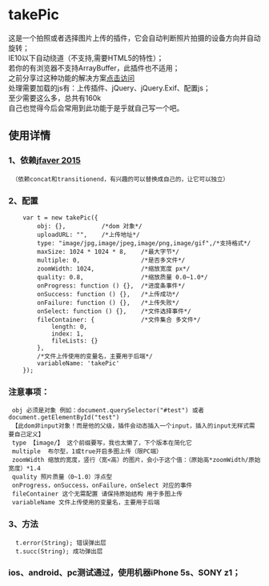 # takePic
  这是一个拍照或者选择图片上传的插件，它会自动判断照片拍摄的设备方向并自动旋转；<br/>
  IE10以下自动绕道（不支持,需要HTML5的特性）；<br/>
  若你的有浏览器不支持ArrayBuffer，此插件也不适用；<br/>
  之前分享过这种功能的解决方案[点击访问](https://github.com/yuminjustin/photoExif)<br /> 
  处理需要加载的js有：上传插件、jQuery、jQuery.Exif、配置js；<br />
  至少需要这么多，总共有160k<br />
  自己也觉得今后会常用到此功能于是乎就自己写一个吧。
  
## 使用详情

### 1、依赖[jfaver 2015](https://github.com/yuminjustin/jfaver/2015)

     （依赖concat和transitionend，有兴趣的可以替换成自己的，让它可以独立）
  
### 2、配置

        var t = new takePic({
            obj: {},          /*dom 对象*/
            uploadURL: "",    /*上传地址*/
            type: "image/jpg,image/jpeg,image/png,image/gif",/*支持格式*/
            maxSize: 1024 * 1024 * 8,    /*最大字节*/
            multiple: 0,                 /*是否多文件*/
            zoomWidth: 1024,             /*缩放宽度 px*/
            quality: 0.8,                /*缩放质量 0.0~1.0*/
            onProgress: function () {},  /*进度条事件*/
            onSuccess: function () {},   /*上传成功*/
            onFailure: function () {},   /*上传失败*/
            onSelect: function () {},    /*文件选择事件*/
            fileContainer: {             /*文件集合 多文件*/
                length: 0,
                index: 1,
                fileLists: {}
            },
            /*文件上传使用的变量名，主要用于后端*/
            variableName: 'takePic'
        });
    
### 注意事项： 
     obj 必须是对象 例如：document.querySelector("#test") 或者 document.getElementById("test")
     【此dom非input对象！而是他的父级，插件会动态插入一个input，插入的input无样式需要自己定义】
     type 【image/】 这个前缀要写，我也太懒了，下个版本在简化它  
     multiple  布尔型，1或true开启多图上传（限PC端） 
     zoomWidth 缩放的宽度，竖行（宽<高）的图片，会小于这个值：（原始高*zoomWidth/原始宽度）*1.4 
     quality 照片质量（0~1.0）浮点型
     onProgress，onSuccess，onFailure，onSelect 对应的事件
     fileContainer 这个无需配置 请保持原始结构 用于多图上传
     variableName 文件上传使用的变量名，主要用于后端
     
### 3、方法
      t.error(String); 错误弹出层
      t.succ(String); 成功弹出层
      
### ios、android、pc测试通过，使用机器iPhone 5s、SONY z1；

     
     
     
     
  
  
